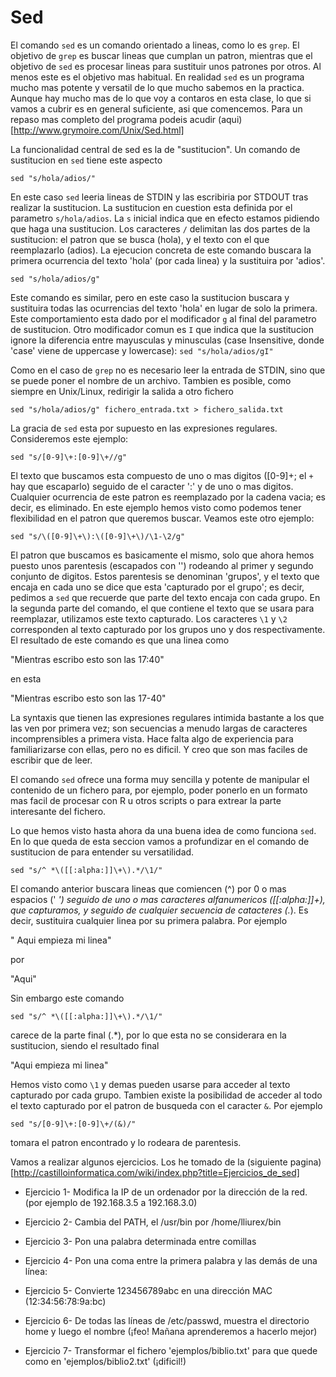 Sed
===

El comando `sed` es un comando orientado a lineas, como lo es `grep`. El
objetivo de `grep` es buscar lineas que cumplan un patron, mientras que el
objetivo de `sed` es procesar lineas para sustituir unos patrones por otros.
Al menos este es el objetivo mas habitual. En realidad `sed` es un programa
mucho mas potente y versatil de lo que mucho sabemos en la practica. Aunque hay
mucho mas de lo que voy a contaros en esta clase, lo que si vamos a cubrir es
en general suficiente, asi que comencemos. Para un repaso mas completo del
programa podeis acudir (aqui)[http://www.grymoire.com/Unix/Sed.html]

La funcionalidad central de sed es la de "sustitucion". Un comando de
sustitucion en `sed` tiene este aspecto

`sed "s/hola/adios/"`

En este caso `sed` leeria lineas de STDIN y las escribiria por STDOUT tras
realizar la sustitucion. La sustitucion en cuestion esta definida por el
parametro `s/hola/adios`. La `s` inicial indica que en efecto estamos pidiendo
que haga una sustitucion. Los caracteres `/` delimitan las dos partes de la
sustitucion: el patron que se busca (hola), y el texto con el que reemplazarlo
(adios). La ejecucion concreta de este comando buscara la primera ocurrencia
del texto 'hola' (por cada linea) y la sustituira por 'adios'.

`sed "s/hola/adios/g"`

Este comando es similar, pero en este caso la sustitucion buscara y sustituira
todas las ocurrencias del texto 'hola' en lugar de solo la primera. Este
comportamiento esta dado por el modificador `g` al final del parametro de
sustitucion.  Otro modificador comun es `I` que indica que la sustitucion
ignore la diferencia entre mayusculas y minusculas (case Insensitive, donde
'case' viene de uppercase y lowercase): `sed "s/hola/adios/gI"`

Como en el caso de `grep` no es necesario leer la entrada de STDIN, sino que se
puede poner el nombre de un archivo. Tambien es posible, como siempre en
Unix/Linux, redirigir la salida a otro fichero

`sed "s/hola/adios/g" fichero_entrada.txt > fichero_salida.txt`

La gracia de `sed` esta por supuesto en las expresiones regulares. Consideremos
este ejemplo:

`sed "s/[0-9]\+:[0-9]\+//g"`

El texto que buscamos esta compuesto de uno o mas digitos ([0-9]\+; el `+` hay
que escaparlo) seguido de el caracter ':' y de uno o mas digitos. Cualquier
ocurrencia de este patron es reemplazado por la cadena vacia; es decir, es
eliminado. En este ejemplo hemos visto como podemos tener flexibilidad en el
patron que queremos buscar. Veamos este otro ejemplo:

`sed "s/\([0-9]\+\):\([0-9]\+\)/\1-\2/g"`

El patron que buscamos es basicamente el mismo, solo que ahora hemos puesto
unos parentesis (escapados con '\') rodeando al primer y segundo conjunto de
digitos. Estos parentesis se denominan 'grupos', y el texto que encaja en cada
uno se dice que esta 'capturado por el grupo'; es decir, pedimos a `sed` que
recuerde que parte del texto encaja con cada grupo. En la segunda parte del
comando, el que contiene el texto que se usara para reemplazar, utilizamos este
texto capturado. Los caracteres `\1` y `\2` corresponden al texto capturado por
los grupos uno y dos respectivamente. El resultado de este comando es que una
linea como

"Mientras escribo esto son las 17:40"

en esta

"Mientras escribo esto son las 17-40"

La syntaxis que tienen las expresiones regulares intimida bastante a los
que las ven por primera vez; son secuencias a menudo largas de caracteres
incomprensibles a primera vista. Hace falta algo de experiencia para 
familiarizarse con ellas, pero no es dificil. Y creo que son mas faciles
de escribir que de leer.

El comando `sed` ofrece una forma muy sencilla y potente de manipular el
contenido de un fichero para, por ejemplo, poder ponerlo en un formato mas
facil de procesar con R u otros scripts o para extrear la parte interesante del
fichero. 

Lo que hemos visto hasta ahora da una buena idea de como funciona `sed`. En lo
que queda de esta seccion vamos a profundizar en el comando de sustitucion de
para entender su versatilidad.

`sed "s/^ *\([[:alpha:]]\+\).*/\1/"`

El comando anterior buscara lineas que comiencen (^) por 0 o mas espacios ('
*') seguido de uno o mas caracteres alfanumericos ([[:alpha:]]\+), que
capturamos, y seguido de cualquier secuencia de catacteres (.*). Es decir,
sustituira cualquier linea por su primera palabra. Por ejemplo

"    Aqui empieza mi linea"

por

"Aqui"

Sin embargo este comando

`sed "s/^ *\([[:alpha:]]\+\).*/\1/"`

carece de la parte final (.*), por lo que esta no se considerara en la
sustitucion, siendo el resultado final

"Aqui empieza mi linea"

Hemos visto como `\1` y demas pueden usarse para acceder al texto capturado 
por cada grupo. Tambien existe la posibilidad de acceder al todo el
texto capturado por el patron de busqueda con el caracter `&`. Por ejemplo

`sed "s/[0-9]\+:[0-9]\+/(&)/"`

tomara el patron encontrado y lo rodeara de parentesis.


Vamos a realizar algunos ejercicios. Los he tomado de la (siguiente
pagina)[http://castilloinformatica.com/wiki/index.php?title=Ejercicios_de_sed]

* Ejercicio 1- Modifica la IP de un ordenador por la dirección de la red. (por
  ejemplo de 192.168.3.5 a 192.168.3.0)

* Ejercicio 2- Cambia del PATH, el /usr/bin por /home/lliurex/bin

* Ejercicio 3- Pon una palabra determinada entre comillas

* Ejercicio 4- Pon una coma entre la primera palabra y las demás de una línea:

* Ejercicio 5- Convierte 123456789abc en una dirección MAC (12:34:56:78:9a:bc)

* Ejercicio 6- De todas las líneas de /etc/passwd, muestra el directorio home y
  luego el nombre (¡feo! Mañana aprenderemos a hacerlo mejor)

* Ejercicio 7- Transformar el fichero 'ejemplos/biblio.txt' para que quede como
  en 'ejemplos/biblio2.txt' (¡dificil!)


